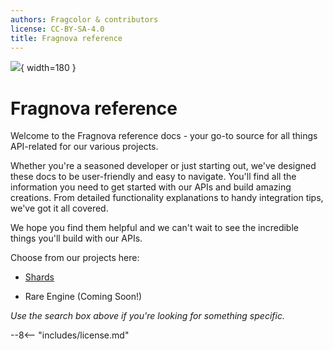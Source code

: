 ```yaml
---
authors: Fragcolor & contributors
license: CC-BY-SA-4.0
title: Fragnova reference
---
```


![](assets/ReferenceLogo.png){ width=180 }

# Fragnova reference

Welcome to the Fragnova reference docs - your go-to source for all things API-related for our various projects.

Whether you're a seasoned developer or just starting out, we've designed these docs to be user-friendly and easy to navigate. You'll find all the information you need to get started with our APIs and build amazing creations. From detailed functionality explanations to handy integration tips, we've got it all covered.

We hope you find them helpful and we can't wait to see the incredible things you'll build with our APIs.

Choose from our projects here:

- [Shards](./shards/)

- Rare Engine (Coming Soon!)

*Use the search box above if you're looking for something specific.*

--8<-- "includes/license.md"
